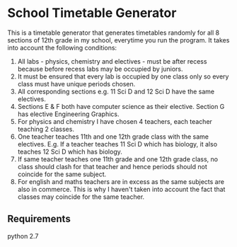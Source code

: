# School Timetable Generator
This is a timetable generator that generates timetables randomly for all 8 sections of 12th grade in my school, everytime you run the program. It takes into account the following conditions:
1. All labs - physics, chemistry and electives - must be after recess because before recess labs may be occupied by juniors.
2. It must be ensured that every lab is occupied by one class only so every class must have unique periods chosen.
3. All corresponding sections e.g. 11 Sci D and 12 Sci D have the same electives.
4. Sections E & F both have computer science as their elective. Section G has elective Engineering Graphics.
5. For physics and chemistry I have chosen 4 teachers, each teacher teaching 2 classes.
6. One teacher teaches 11th and one 12th grade class with the same electives. E.g. If a teacher teaches 11 Sci D which has biology, it also teaches 12 Sci D which has biology.
7. If same teacher teaches one 11th grade and one 12th grade class, no class should clash for that teacher and hence periods should not coincide for the same subject.
8. For english and maths teachers are in excess as the same subjects are also in commerce. This is why I haven't taken into account the fact that classes may coincide for the same teacher.

## Requirements
python 2.7
